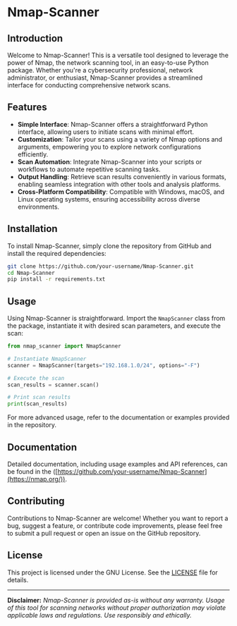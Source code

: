# Nmap-Scanner

## Introduction
Welcome to Nmap-Scanner! This is a versatile tool designed to leverage the power of Nmap, the network scanning tool, in an easy-to-use Python package. Whether you're a cybersecurity professional, network administrator, or enthusiast, Nmap-Scanner provides a streamlined interface for conducting comprehensive network scans.

## Features
- **Simple Interface**: Nmap-Scanner offers a straightforward Python interface, allowing users to initiate scans with minimal effort.
- **Customization**: Tailor your scans using a variety of Nmap options and arguments, empowering you to explore network configurations efficiently.
- **Scan Automation**: Integrate Nmap-Scanner into your scripts or workflows to automate repetitive scanning tasks.
- **Output Handling**: Retrieve scan results conveniently in various formats, enabling seamless integration with other tools and analysis platforms.
- **Cross-Platform Compatibility**: Compatible with Windows, macOS, and Linux operating systems, ensuring accessibility across diverse environments.

## Installation
To install Nmap-Scanner, simply clone the repository from GitHub and install the required dependencies:

```bash
git clone https://github.com/your-username/Nmap-Scanner.git
cd Nmap-Scanner
pip install -r requirements.txt
```

## Usage
Using Nmap-Scanner is straightforward. Import the `NmapScanner` class from the package, instantiate it with desired scan parameters, and execute the scan:

```python
from nmap_scanner import NmapScanner

# Instantiate NmapScanner
scanner = NmapScanner(targets="192.168.1.0/24", options="-F")

# Execute the scan
scan_results = scanner.scan()

# Print scan results
print(scan_results)
```

For more advanced usage, refer to the documentation or examples provided in the repository.

## Documentation
Detailed documentation, including usage examples and API references, can be found in the ([https://github.com/your-username/Nmap-Scanner](https://nmap.org/)).

## Contributing
Contributions to Nmap-Scanner are welcome! Whether you want to report a bug, suggest a feature, or contribute code improvements, please feel free to submit a pull request or open an issue on the GitHub repository.

## License
This project is licensed under the GNU License. See the [LICENSE](LICENSE) file for details.

---

**Disclaimer:** *Nmap-Scanner is provided as-is without any warranty. Usage of this tool for scanning networks without proper authorization may violate applicable laws and regulations. Use responsibly and ethically.*
